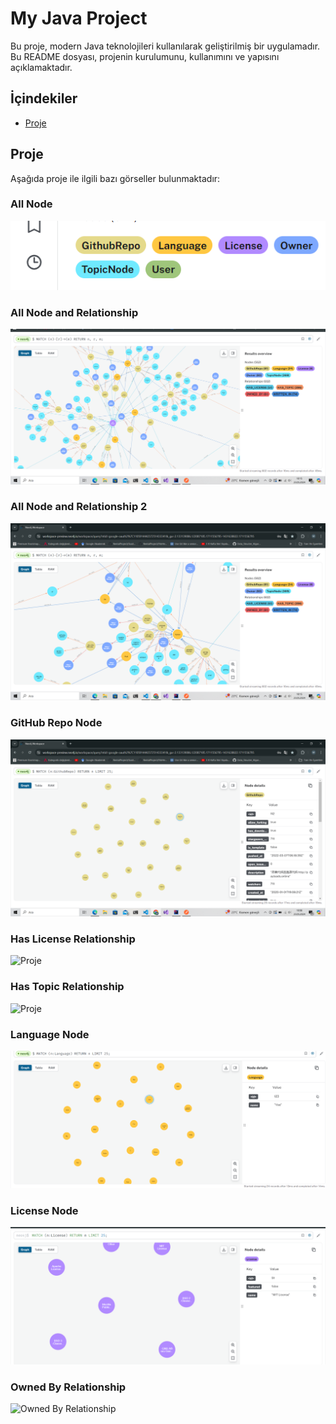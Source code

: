 # My Java Project

Bu proje, modern Java teknolojileri kullanılarak geliştirilmiş bir uygulamadır. Bu README dosyası, projenin kurulumunu, kullanımını ve yapısını açıklamaktadır.

## İçindekiler

- [Proje](#proje)

## Proje

Aşağıda proje ile ilgili bazı görseller bulunmaktadır:

### All Node
![Proje](./images/AllNode.png)

### All Node and Relationship
![Proje](./images/AllNodeAndRelationship.png)

### All Node and Relationship 2
![Proje](./images/AllNodeAndRelationship2.png)

### GitHub Repo Node
![Proje](./images/GithubRepoNode.png)

### Has License Relationship
![Proje](./images/HAS_LİCENSERelationship.png)

### Has Topic Relationship
![Proje](./images/HAS_TOPICRelationship.png)

### Language Node
![Proje](./images/LanguageNode.png)

### License Node
![License Node](./images/LicenseNode.png)

### Owned By Relationship
![Owned By Relationship](./images/OWNED_BYRelationship.png)

